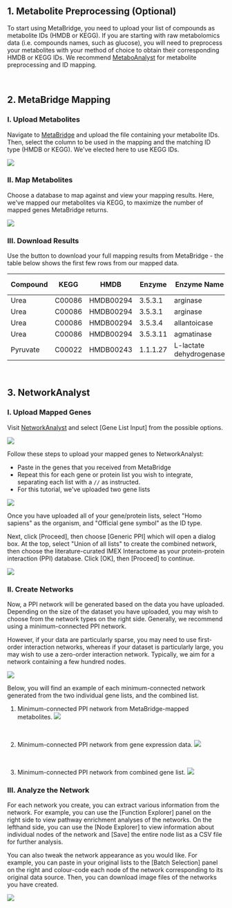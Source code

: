 
<h2 id='metabolite-preprocessing'>1. Metabolite Preprocessing (Optional)</h2>

To start using MetaBridge, you need to upload your list of compounds as
metabolite IDs (HMDB or KEGG). If you are starting with raw metabolomics data
(i.e. compounds names, such as glucose), you will need to preprocess your
metabolites with your method of choice  to obtain their corresponding HMDB or
KEGG IDs. We recommend [MetaboAnalyst](http://www.metaboanalyst.ca) for
metabolite preprocessing and ID mapping.

<br>

<h2 id='metabridge-mapping'>2. MetaBridge Mapping</h2>

### I. Upload Metabolites

Navigate to [MetaBridge](https://www.metabridge.org) and upload the file
containing your metabolite IDs. Then, select the column to be used in the
mapping and the matching ID type (HMDB or KEGG). We've elected here to use KEGG
IDs.

![](serve/s1.png)

### II. Map Metabolites

Choose a database to map against and view your mapping results. Here, we've
mapped our metabolites via KEGG, to maximize the number of mapped genes
MetaBridge returns.

![](serve/s2.png)

### III. Download Results

Use the button to download your full mapping results from MetaBridge - the table
below shows the first few rows from our mapped data.

<table class="table table-dark table-hover table-bordered">
  <thead class="thead-dark">
    <tr>
      <th>Compound</th>
      <th>KEGG</th>
      <th>HMDB</th>
      <th>Enzyme</th>
      <th>Enzyme Name</th>
      <th>Gene Name</th>
      <th>Entrez</th>
    </tr>
  </thead>
  <tbody>
    <tr>
      <td>Urea</td>
      <td>C00086</td>
      <td>HMDB00294</td>
      <td>3.5.3.1</td>
      <td>arginase</td>
      <td>ARG1</td>
      <td>383</td>
    </tr>
    <tr>
      <td>Urea</td>
      <td>C00086</td>
      <td>HMDB00294</td>
      <td>3.5.3.1</td>
      <td>arginase</td>
      <td>ARG2</td>
      <td>384</td>
    </tr>
    <tr>
      <td>Urea</td>
      <td>C00086</td>
      <td>HMDB00294</td>
      <td>3.5.3.4</td>
      <td>allantoicase</td>
      <td>ALLC</td>
      <td>55821</td>
    </tr>
    <tr>
      <td>Urea</td>
      <td>C00086</td>
      <td>HMDB00294</td>
      <td>3.5.3.11</td>
      <td>agmatinase</td>
      <td>AGMAT</td>
      <td>79814</td>
    </tr>
    <tr>
      <td>Pyruvate</td>
      <td>C00022</td>
      <td>HMDB00243</td>
      <td>1.1.1.27</td>
      <td>L-lactate dehydrogenase</td>
      <td>LDHAL6A</td>
      <td>160287</td>
    </tr>
  </tbody>
</table>

<br>

<h2 id='networkanalyst'>3. NetworkAnalyst</h2>

### I. Upload Mapped Genes

Visit [NetworkAnalyst](http://www.networkanalyst.ca) and select [Gene List
Input] from the possible options.

![](serve/s3.png)

Follow these steps to upload your mapped genes to NetworkAnalyst:
* Paste in the genes that you received from MetaBridge
* Repeat this for each gene or protein list you wish to integrate, separating
  each list with a `//` as instructed.
* For this tutorial, we've uploaded two gene lists


![](serve/s45.png)

Once you have uploaded all of your gene/protein lists, select "Homo sapiens" 
as the organism, and "Official gene symbol" as the ID type.

Next, click [Proceed], then choose [Generic PPI] which will open a dialog box.
At the top, select "Union of all lists" to create the combined network, then
choose the literature-curated IMEX Interactome as your protein-protein
interaction (PPI) database. Click [OK], then [Proceed] to continue.

![](serve/s6.png)

### II. Create Networks

Now, a PPI network will be generated based on the data you have uploaded.
Depending on the size of the dataset you have uploaded, you may wish to choose
from the network types on the right side. Generally, we recommend using a
minimum-connected PPI network.

However, if your data are particularly sparse, you may need to use first-order
interaction networks, whereas if your dataset is particularly large, you may
wish to use a zero-order interaction network. Typically, we aim for a network
containing a few hundred nodes.

![](serve/s7.png)

Below, you will find an example of each minimum-connected network generated
from the two individual gene lists, and the combined list.

1. Minimum-connected PPI network from MetaBridge-mapped metabolites.
![](serve/s8.png)

<br>

2. Minimum-connected PPI network from gene expression data.
![](serve/s9.png)

<br>

3. Minimum-connected PPI network from combined gene list.
![](serve/s10.png)

### III. Analyze the Network

For each network you create, you can extract various information from the
network. For example, you can use the [Function Explorer] panel on the right
side to view pathway enrichment analyses of the networks. On the lefthand side,
you can use the [Node Explorer] to view information about individual nodes of
the network and [Save] the entire node list as a CSV file for further analysis.

You can also tweak the network appearance as you would like. For example, you
can paste in your original lists to the [Batch Selection] panel on the right and
colour-code each node of the network corresponding to its original data source.
Then, you can download image files of the networks you have created.

![](serve/s11.png)

<br>
